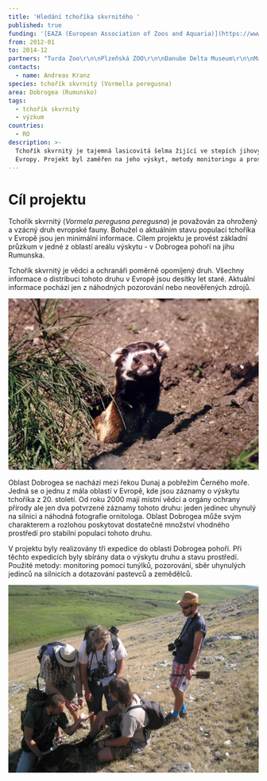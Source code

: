 ```yaml
---
title: 'Hledání tchoříka skvrnitého '
published: true
funding: '[EAZA (European Association of Zoos and Aquaria)](https://www.eaza.net/)'
from: 2012-01
to: 2014-12
partners: "Turda Zoo\r\n\nPlzeňská ZOO\r\n\nDanube Delta Museum\r\n\nMacin National Park\r\n\nNational Institute for Research in the Danube Delta"
contacts:
  - name: Andreas Kranz
species: tchořík skvrnitý (Vormella peregusna)
area: Dobrogea (Rumunsko)
tags:
  - tchořík skvrnitý
  - výzkum
countries:
  - RO
description: >-
  Tchořík skvrnitý je tajemná lasicovitá šelma žijící ve stepích jihovýchodní
  Evropy. Projekt byl zaměřen na jeho výskyt, metody monitoringu a prostředí
---
```

# Cíl projektu

Tchořík skvrnitý (_Vormela peregusna peregusna_) je považován za ohrožený a vzácný druh evropské fauny. Bohužel o aktuálním stavu populací tchoříka v Evropě jsou jen minimální informace. Cílem projektu je provést základní průzkum v jedné z oblastí areálu výskytu - v Dobrogea pohoří na jihu Rumunska. 

Tchořík skvrnitý je vědci a ochranáři poměrně opomíjený druh. Všechny informace o distribuci tohoto druhu v Evropě jsou desítky let staré. Aktuální informace pochází jen z náhodných pozorování nebo neověřených zdrojů.

![Tchořík skvrnitý](/media/007.jpg "tchořík skvrnitý (Vormella peregusna), autor: Aleš Toman")


Oblast Dobrogea se nachází mezi řekou Dunaj a pobřežím Černého moře. Jedná se o jednu z mála oblastí v Evropě, kde jsou záznamy o výskytu tchoříka z 20. století. Od roku 2000 mají místní vědci a orgány ochrany přírody ale jen dva potvrzené záznamy tohoto druhu: jeden jedinec uhynulý na silnici a náhodná fotografie ornitologa. Oblast Dobrogea může svým charakterem a rozlohou poskytovat dostatečné množství vhodného prostředí pro stabilní populaci tohoto druhu. 

V projektu byly realizovány tři expedice do oblasti Dobrogea pohoří. Při těchto expedicích byly sbírány data o výskytu druhu a stavu prostředí. Použité metody: monitoring pomocí tunýlků, pozorování, sběr uhynulých jedinců na silnicích a dotazování pastevců a zemědělců. 

![pracovní tým ](/media/field_team.jpg "pracovní tým v Dobrogei")
